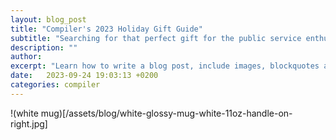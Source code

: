 ```yaml
---
layout: blog_post
title: "Compiler's 2023 Holiday Gift Guide"
subtitle: "Searching for that perfect gift for the public service enthusiast in your life? Compiler's got you covered! Here is this year's round-up of our favorite transit-related gift ideas. _(P.S. If you didn't make the holiday cut off this year, we think these are great gifts year-round!)"
description: ""
author:
excerpt: "Learn how to write a blog post, include images, blockquotes and more."
date:   2023-09-24 19:03:13 +0200
categories: compiler
---
```

!(white mug)[/assets/blog/white-glossy-mug-white-11oz-handle-on-right.jpg]
